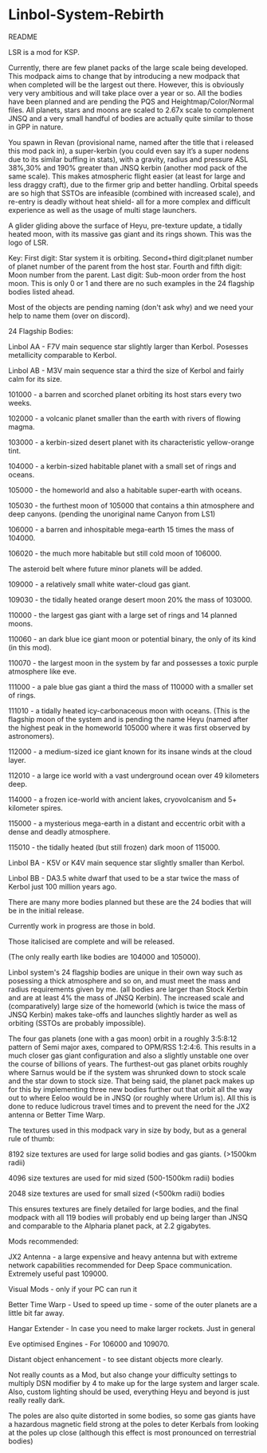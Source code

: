 # Linbol-System-Rebirth
README

LSR is a mod for KSP.


Currently, there are few planet packs of the large scale being developed. This modpack aims to change that by introducing a new modpack that when completed will be the largest out there. However, this is obviously very very ambitious and will take place over a year or so.  All the bodies have been planned and are pending the PQS and Heightmap/Color/Normal files. All planets, stars and moons are scaled to 2.67x scale to complement JNSQ and a very small handful of bodies are actually quite similar to those in GPP in nature.

You spawn in Revan (provisional name, named after the title that i released this mod pack in), a super-kerbin (you could even say it’s a super nodens due to its similar buffing in stats), with a gravity, radius and pressure ASL 38%,30% and 190% greater than JNSQ kerbin (another mod pack of the same scale). This makes atmospheric flight easier (at least for large and less draggy craft), due to the firmer grip and better handling. Orbital speeds are so high that SSTOs are infeasible (combined with increased scale), and re-entry is deadly without heat shield- all for a more complex and difficult experience as well as the usage of multi stage launchers.

 


A glider gliding above the surface of Heyu, pre-texture update, a tidally heated moon, with its massive gas giant and its rings shown. This was the logo of LSR.

 
Key: First digit: Star system it is orbiting. Second+third digit:planet number of planet number of the parent from the host star. Fourth and fifth digit: Moon number from the parent. Last digit: Sub-moon order from the host moon. This is only 0 or 1 and there are no such examples in the 24 flagship bodies listed ahead.

Most of the objects are pending naming (don't ask why) and we need your help to name them (over on discord).

24 Flagship Bodies:

Linbol AA - F7V main sequence star slightly larger than Kerbol. Posesses metallicity comparable to Kerbol.

Linbol AB - M3V  main sequence star a third the size of Kerbol and fairly calm for its size.

101000 - a barren and scorched planet orbiting its host stars every two weeks.

102000 - a volcanic planet smaller than the earth with rivers of flowing magma.

103000 - a kerbin-sized desert planet with its characteristic yellow-orange tint.

104000 - a kerbin-sized habitable planet with a small set of rings and oceans.

105000 - the homeworld and also a habitable super-earth with oceans.

105030 - the furthest moon of 105000 that contains a thin atmosphere and deep canyons. (pending the unoriginal name Canyon from LS1)

106000 - a barren and inhospitable mega-earth 15 times the mass of 104000.

106020 - the much more habitable but still cold moon of 106000.

The asteroid belt where future minor planets will be added.

109000 - a relatively small white water-cloud gas giant.

109030 - the tidally heated orange desert moon 20% the mass of 103000.

110000 - the largest gas giant with a large set of rings and 14 planned moons.

110060 - an dark blue ice giant moon or potential binary, the only of its kind (in this mod).

110070 - the largest moon in the system by far and possesses a toxic purple atmosphere like eve.

111000 - a pale blue gas giant a third the mass of 110000 with a smaller set of rings.

111010 - a tidally heated icy-carbonaceous moon with oceans. (This is the flagship moon of the system and is pending the name Heyu (named after the highest peak in the homeworld 105000 where it was first observed by astronomers).

112000 - a medium-sized ice giant known for its insane winds at the cloud layer.

112010 - a large ice world with a vast underground ocean over 49 kilometers deep.

114000 - a frozen ice-world with ancient lakes, cryovolcanism and 5+ kilometer spires.

115000 - a mysterious mega-earth in a distant and eccentric orbit with a dense and deadly atmosphere.

115010 - the tidally heated (but still frozen) dark moon of 115000.

Linbol BA - K5V or K4V main sequence star slightly smaller than Kerbol.

Linbol BB - DA3.5 white dwarf that used to be a star twice the mass of Kerbol just 100 million years ago.

There are many more bodies planned but these are the 24 bodies that will be in the initial release.

Currently work in progress are those in bold.

Those italicised are complete and will be released.

(The only really earth like bodies are 104000 and 105000).

Linbol system's 24 flagship bodies are unique in their own way such as posessing a thick atmosphere and so on, and must meet the mass and radius requirements given by me. (all bodies are larger than Stock Kerbin and are at least 4% the mass of JNSQ Kerbin). The increased scale and (comparatively) large size of the homeworld (which is twice the mass of JNSQ Kerbin) makes take-offs and launches slightly harder as well as orbiting (SSTOs are probably impossible).

The four gas planets (one with a gas moon) orbit in a roughly 3:5:8:12 pattern of Semi major axes, compared to OPM/RSS 1:2:4:6. This results in a much closer gas giant configuration and also a slightly unstable one over the course of billions of years. The furthest-out gas planet orbits roughly where Sarnus would be if the system was shrunked down to stock scale and the star down to stock size. That being said, the planet pack makes up for this by implementing three new bodies further out that orbit all the way out to where Eeloo would be in JNSQ (or roughly where Urlum is). All this is done to reduce ludicrous travel times and to prevent the need for the JX2 antenna or Better Time Warp.

The textures used in this modpack vary in size by body, but as a general rule of thumb:

8192 size textures are used for large solid bodies and gas giants. (>1500km radii)

4096 size textures are used for mid sized (500-1500km radii) bodies

2048 size textures are used for small sized (<500km radii) bodies

This ensures textures are finely detailed for large bodies, and the final modpack with all 119 bodies will probably end up being larger than JNSQ and comparable to the Alpharia planet pack, at 2.2 gigabytes. 

Mods recommended:

JX2 Antenna - a large expensive and heavy antenna but with extreme network capabilities recommended for Deep Space communication. Extremely useful past 109000.

Visual Mods - only if your PC can run it

Better Time Warp - Used to speed up time - some of the outer planets are a little bit far away.

Hangar Extender - In case you need to make larger rockets. Just in general

Eve optimised Engines - For 106000 and 109070.

Distant object enhancement - to see distant objects more clearly.

Not really counts as a Mod, but also change your difficulty settings to multiply DSN modifier by 4 to make up for the large system and larger scale. Also, custom lighting should be used, everything Heyu and beyond is just really really dark.

The poles are also quite distorted in some bodies, so some gas giants have a hazardous magnetic field strong at the poles to deter Kerbals from looking at the poles up close (although this effect is most pronounced on terrestrial bodies)
